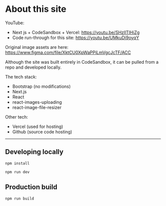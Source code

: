 # About this site

YouTube:

- Next js + CodeSandbox + Vercel: https://youtu.be/SHzllTIHiZg
- Code run-through for this site: https://youtu.be/UMkuDi9oyqY

Original image assets are here:
https://www.figma.com/file/XktCU0XpWaPPiLmVgcJcTF/ACC

Although the site was built entirely in CodeSandbox, it can be pulled from a repo and developed locally.

The tech stack:

- Bootstrap (no modifications)
- Next.js
- React
- react-images-uploading
- react-image-file-resizer

Other tech:

- Vercel (used for hosting)
- Github (source code hosting)

---

## Developing locally

```
npm install
```

```
npm run dev
```

## Production build

```
npm run build
```
